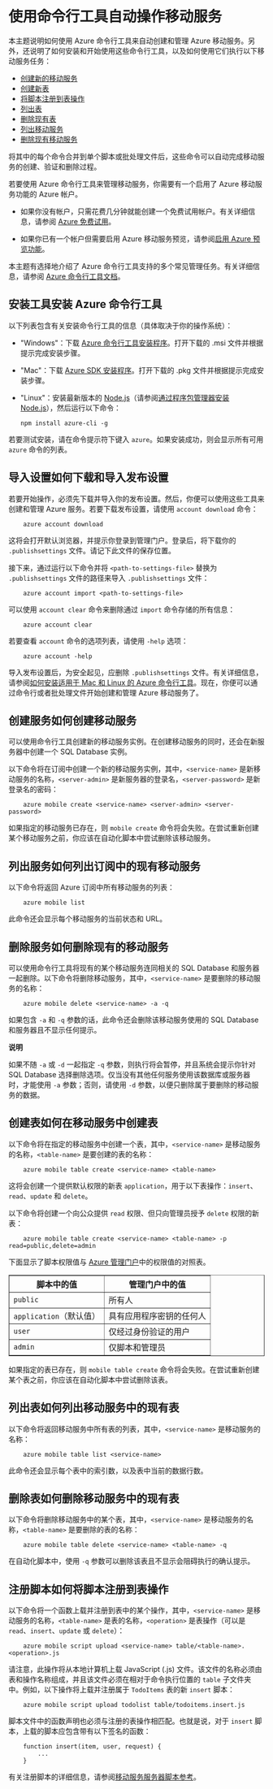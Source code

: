 <properties linkid="develop-mobile-tutorials-command-line-administration" urlDisplayName="Command Line Administration" pageTitle="Administering a Mobile Service at the command line - Azure tutorial" metaKeywords="" description="Learn how to create, deploy, and manage your Azure Mobile Service using command-line tools." metaCanonical="" services="" documentationCenter="Mobile" title="Automate mobile services with command-line tools" authors="glenga" solutions="" manager="" editor="" />

# 使用命令行工具自动操作移动服务

本主题说明如何使用 Azure 命令行工具来自动创建和管理 Azure 移动服务。另外，还说明了如何安装和开始使用这些命令行工具，以及如何使用它们执行以下移动服务任务：

-   [创建新的移动服务][创建新的移动服务]
-   [创建新表][创建新表]
-   [将脚本注册到表操作][将脚本注册到表操作]
-   [列出表][列出表]
-   [删除现有表][删除现有表]
-   [列出移动服务][列出移动服务]
-   [删除现有移动服务][删除现有移动服务]

将其中的每个命令合并到单个脚本或批处理文件后，这些命令可以自动完成移动服务的创建、验证和删除过程。

若要使用 Azure 命令行工具来管理移动服务，你需要有一个启用了 Azure 移动服务功能的 Azure 帐户。

-   如果你没有帐户，只需花费几分钟就能创建一个免费试用帐户。有关详细信息，请参阅 [Azure 免费试用][Azure 免费试用]。

-   如果你已有一个帐户但需要启用 Azure 移动服务预览，请参阅[启用 Azure 预览功能][启用 Azure 预览功能]。

本主题有选择地介绍了 Azure 命令行工具支持的多个常见管理任务。有关详细信息，请参阅 [Azure 命令行工具文档][Azure 命令行工具文档]。

<a name="install"></a>
## 安装工具安装 Azure 命令行工具

以下列表包含有关安装命令行工具的信息（具体取决于你的操作系统）：

-   "Windows"：下载 [Azure 命令行工具安装程序][Azure 命令行工具安装程序]。打开下载的 .msi 文件并根据提示完成安装步骤。

-   "Mac"：下载 [Azure SDK 安装程序][Azure SDK 安装程序]。打开下载的 .pkg 文件并根据提示完成安装步骤。

-   "Linux"：安装最新版本的 [Node.js][Node.js]（请参阅[通过程序包管理器安装 Node.js][通过程序包管理器安装 Node.js]），然后运行以下命令：

        npm install azure-cli -g

若要测试安装，请在命令提示符下键入 `azure`。如果安装成功，则会显示所有可用 `azure` 命令的列表。

<a name="import-account"></a>
## 导入设置如何下载和导入发布设置

若要开始操作，必须先下载并导入你的发布设置。然后，你便可以使用这些工具来创建和管理 Azure 服务。若要下载发布设置，请使用 `account download` 命令：

        azure account download

这将会打开默认浏览器，并提示你登录到管理门户。登录后，将下载你的 `.publishsettings` 文件。请记下此文件的保存位置。

接下来，通过运行以下命令并将 `<path-to-settings-file>` 替换为 `.publishsettings` 文件的路径来导入 `.publishsettings` 文件：

        azure account import <path-to-settings-file>

可以使用 `account clear` 命令来删除通过 `import` 命令存储的所有信息：

        azure account clear

若要查看 `account` 命令的选项列表，请使用 `-help` 选项：

        azure account -help

导入发布设置后，为安全起见，应删除 `.publishsettings` 文件。有关详细信息，请参阅[如何安装适用于 Mac 和 Linux 的 Azure 命令行工具][如何安装适用于 Mac 和 Linux 的 Azure 命令行工具]。现在，你便可以通过命令行或者批处理文件开始创建和管理 Azure 移动服务了。

<a name="create-service"></a>
## 创建服务如何创建移动服务

可以使用命令行工具创建新的移动服务实例。在创建移动服务的同时，还会在新服务器中创建一个 SQL Database 实例。

以下命令将在订阅中创建一个新的移动服务实例，其中，`<service-name>` 是新移动服务的名称，`<server-admin>` 是新服务器的登录名，`<server-password>` 是新登录名的密码：

        azure mobile create <service-name> <server-admin> <server-password>

如果指定的移动服务已存在，则 `mobile create` 命令将会失败。在尝试重新创建某个移动服务之前，你应该在自动化脚本中尝试删除该移动服务。

<a name="list-services"></a>
## 列出服务如何列出订阅中的现有移动服务

以下命令将返回 Azure 订阅中所有移动服务的列表：

        azure mobile list

此命令还会显示每个移动服务的当前状态和 URL。

<a name="delete-service"></a>
## 删除服务如何删除现有的移动服务

可以使用命令行工具将现有的某个移动服务连同相关的 SQL Database 和服务器一起删除。以下命令将删除移动服务，其中，`<service-name>` 是要删除的移动服务的名称：

        azure mobile delete <service-name> -a -q

如果包含 `-a` 和 `-q` 参数的话，此命令还会删除该移动服务使用的 SQL Database 和服务器且不显示任何提示。

<div class="dev-callout"><b>说明</b>

<p>如果不随 <code>-a</code> 或 <code>-d</code> 一起指定 <code>-q</code> 参数，则执行将会暂停，并且系统会提示你针对 SQL Database 选择删除选项。仅当没有其他任何服务使用该数据库或服务器时，才能使用 <code>-a</code> 参数；否则，请使用 <code>-d</code> 参数，以便只删除属于要删除的移动服务的数据。</p>
</div>

<a name="create-table"></a>
## 创建表如何在移动服务中创建表

以下命令将在指定的移动服务中创建一个表，其中，`<service-name>` 是移动服务的名称，`<table-name>` 是要创建的表的名称：

        azure mobile table create <service-name> <table-name>

这将会创建一个提供默认权限的新表 `application`，用于以下表操作：`insert`、`read`、`update` 和 `delete`。

以下命令将创建一个向公众提供 `read` 权限、但只向管理员授予 `delete` 权限的新表：

        azure mobile table create <service-name> <table-name> -p read=public,delete=admin

下面显示了脚本权限值与 [Azure 管理门户][Azure 管理门户]中的权限值的对照表。

<table border="1" width="100%"><tr><th>脚本中的值</th><th>管理门户中的值</th></tr>
<tr><td><code>public</code></td><td>所有人</td></tr>
<tr><td><code>application</code>（默认值）</td><td>具有应用程序密钥的任何人</td></tr>
<tr><td><code>user</code></td><td>仅经过身份验证的用户</td></tr>
<tr><td><code>admin</code></td><td>仅脚本和管理员</td></tr></table>

如果指定的表已存在，则 `mobile table create` 命令将会失败。在尝试重新创建某个表之前，你应该在自动化脚本中尝试删除该表。

<a name="list-tables"></a>
## 列出表如何列出移动服务中的现有表

以下命令将返回移动服务中所有表的列表，其中，`<service-name>` 是移动服务的名称：

        azure mobile table list <service-name>

此命令还会显示每个表中的索引数，以及表中当前的数据行数。

<a name="delete-table"></a>
## 删除表如何删除移动服务中的现有表

以下命令将删除移动服务中的某个表，其中，`<service-name>` 是移动服务的名称，`<table-name>` 是要删除的表的名称：

        azure mobile table delete <service-name> <table-name> -q

在自动化脚本中，使用 `-q` 参数可以删除该表且不显示会阻碍执行的确认提示。

<a name="register-script"></a>
## 注册脚本如何将脚本注册到表操作

以下命令将一个函数上载并注册到表中的某个操作，其中，`<service-name>` 是移动服务的名称，`<table-name>` 是表的名称，`<operation>` 是表操作（可以是 `read`、`insert`、`update` 或 `delete`）：

        azure mobile script upload <service-name> table/<table-name>.<operation>.js

请注意，此操作将从本地计算机上载 JavaScript (.js) 文件。该文件的名称必须由表和操作名称组成，并且该文件必须在相对于命令执行位置的 `table` 子文件夹中。例如，以下操作将上载并注册属于 `TodoItems` 表的新 `insert` 脚本：

        azure mobile script upload todolist table/todoitems.insert.js

脚本文件中的函数声明也必须与注册的表操作相匹配。也就是说，对于 `insert` 脚本，上载的脚本应包含带有以下签名的函数：

        function insert(item, user, request) {
            ...
        } 

有关注册脚本的详细信息，请参阅[移动服务服务器脚本参考][移动服务服务器脚本参考]。

  [创建新的移动服务]: #create-service
  [创建新表]: #create-table
  [将脚本注册到表操作]: #register-script
  [列出表]: #list-tables
  [删除现有表]: #delete-table
  [列出移动服务]: #list-services
  [删除现有移动服务]: #delete-service
  [Azure 免费试用]: http://www.windowsazure.com/zh-cn/pricing/free-trial/
  [启用 Azure 预览功能]: http://windowsazure.cn/zh-cn/documentation/articles/php-create-account/#enable
  [Azure 命令行工具文档]: /zh-cn/manage/linux/other-resources/command-line-tools/#Commands_to_manage_mobile_services
  [Azure 命令行工具安装程序]: http://go.microsoft.com/fwlink/p?LinkID=275464
  [Azure SDK 安装程序]: http://go.microsoft.com/fwlink/p?LinkId=252249
  [Node.js]: http://nodejs.org/
  [通过程序包管理器安装 Node.js]: https://github.com/joyent/node/wiki/Installing-Node.js-via-package-manager
  [如何安装适用于 Mac 和 Linux 的 Azure 命令行工具]: http://go.microsoft.com/fwlink/p/?LinkId=275795
  [Azure 管理门户]: https://manage.windowsazure.cn/
  [移动服务服务器脚本参考]: http://go.microsoft.com/fwlink/p?LinkId=262293
